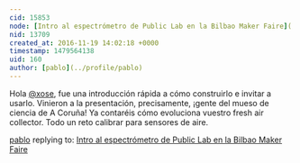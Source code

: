 ```yaml
---
cid: 15853
node: [Intro al espectrómetro de Public Lab en la Bilbao Maker Faire](../notes/pablo/11-17-2016/como-hacer-un-espectrometro-en-la-bilbao-maker-faire)
nid: 13709
created_at: 2016-11-19 14:02:18 +0000
timestamp: 1479564138
uid: 160
author: [pablo](../profile/pablo)
---
```


Hola [@xose](/profile/xose), fue una introducción rápida a cómo construirlo e invitar a usarlo. Vinieron a la presentación, precisamente, ¡gente del mueso de ciencia de A Coruña! 
Ya contaréis cómo evoluciona vuestro fresh air collector. Todo un reto calibrar para sensores de aire.

[pablo](../profile/pablo) replying to: [Intro al espectrómetro de Public Lab en la Bilbao Maker Faire](../notes/pablo/11-17-2016/como-hacer-un-espectrometro-en-la-bilbao-maker-faire)

